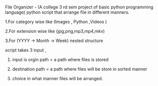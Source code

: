 
File Organizer - (A college 3 rd sem project of basic python programming language)
python script that arrange file in different manners.

1.For category wise like (Images , Python ,Videos )

2.For extension wise like (jpg,png,mp3,mp4,mkv)

3.For (YYYY -> Month -> Week) nested structure 

script takes 3 input ,
1. input is orgin path = a path where files is stored

3. destination path = a path where files will be store in sorted manner

4. choice in what manner files will be arranged.


